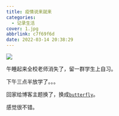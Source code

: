 ```yaml
---
title: 疫情说来就来
categories:
  - 记录生活
cover: 1.jpg
abbrlink: c7f69f6d
date: 2022-03-14 20:38:29
---
```


![](1.jpg)

午睡起来全校老师消失了，留一群学生上自习。

下午三点半放学了。。。

回家给博客主题换了，换成[`butterfly`](https://github.com/jerryc127/hexo-theme-butterfly)。

感觉很不错。